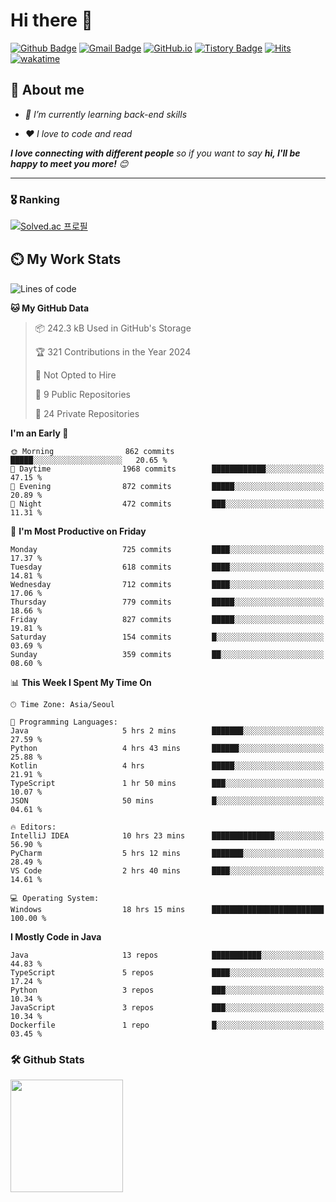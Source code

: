 # Hi there 👋
[![Github Badge](https://img.shields.io/badge/-uiw6unoh-grey?style=flat&logo=github&logoColor=white&link=https://github.com/uiw6unoh/)](https://www.github.com/uiw6unoh/) 
[![Gmail Badge](https://img.shields.io/badge/-uiw6unoh@naver.com-c14438?style=flat&logo=Gmail&logoColor=white&link=mailto:uiw6unoh@naver.com)](mailto:uiw6unoh@naver.com) 
[![GitHub.io](https://img.shields.io/badge/GitHub.io-orange?style=flat&logoColor=white)](https://uiw6unoh.github.io/)
[![Tistory Badge](https://img.shields.io/badge/Tech%20Blog-yellow?style=flat&logoColor=white)](https://www.uiw6unoh.com/)
[![Hits](https://hits.seeyoufarm.com/api/count/incr/badge.svg?url=https%3A%2F%2Fgithub.com%2Fuiw6unoh&count_bg=%2379C83D&title_bg=%23555555&icon=&icon_color=%23E7E7E7&title=hits&edge_flat=false)](https://hits.seeyoufarm.com)
[![wakatime](https://wakatime.com/badge/user/54252e40-b19e-45e1-9ec9-fb1c5a26c628.svg)](https://wakatime.com/@54252e40-b19e-45e1-9ec9-fb1c5a26c628)
<!-- [![Portfolio Badge](https://img.shields.io/badge/portfolio-web-blue?style=flat&link=https://github.com/uiw6unoh/)](https://github.com/uiw6unoh/)  -->

## 💬 About me
<em>
 
- 🌱 I’m currently learning back-end skills
 
- ❤️ I love to code and read
</em>

<em><b>I love connecting with different people</b> so if you want to say <b>hi, I'll be happy to meet you more!</b> 😊</em>

---
### 🎖️ Ranking
[![Solved.ac 프로필](http://mazassumnida.wtf/api/v2/generate_badge?boj=uiw6unoh)](https://www.acmicpc.net/user/uiw6unoh)

## ⏲️ My Work Stats
<!--[![uiw6unoh's wakatime stats](https://github-readme-stats.vercel.app/api/wakatime?username=uiw6unoh)]-->

<!--START_SECTION:waka-->
![Lines of code](https://img.shields.io/badge/From%20Hello%20World%20I%27ve%20Written-3.0%20million%20lines%20of%20code-blue)

**🐱 My GitHub Data** 

> 📦 242.3 kB Used in GitHub's Storage 
 > 
> 🏆 321 Contributions in the Year 2024
 > 
> 🚫 Not Opted to Hire
 > 
> 📜 9 Public Repositories 
 > 
> 🔑 24 Private Repositories 
 > 
**I'm an Early 🐤** 

```text
🌞 Morning                862 commits         █████░░░░░░░░░░░░░░░░░░░░   20.65 % 
🌆 Daytime                1968 commits        ████████████░░░░░░░░░░░░░   47.15 % 
🌃 Evening                872 commits         █████░░░░░░░░░░░░░░░░░░░░   20.89 % 
🌙 Night                  472 commits         ███░░░░░░░░░░░░░░░░░░░░░░   11.31 % 
```
📅 **I'm Most Productive on Friday** 

```text
Monday                   725 commits         ████░░░░░░░░░░░░░░░░░░░░░   17.37 % 
Tuesday                  618 commits         ████░░░░░░░░░░░░░░░░░░░░░   14.81 % 
Wednesday                712 commits         ████░░░░░░░░░░░░░░░░░░░░░   17.06 % 
Thursday                 779 commits         █████░░░░░░░░░░░░░░░░░░░░   18.66 % 
Friday                   827 commits         █████░░░░░░░░░░░░░░░░░░░░   19.81 % 
Saturday                 154 commits         █░░░░░░░░░░░░░░░░░░░░░░░░   03.69 % 
Sunday                   359 commits         ██░░░░░░░░░░░░░░░░░░░░░░░   08.60 % 
```


📊 **This Week I Spent My Time On** 

```text
🕑︎ Time Zone: Asia/Seoul

💬 Programming Languages: 
Java                     5 hrs 2 mins        ███████░░░░░░░░░░░░░░░░░░   27.59 % 
Python                   4 hrs 43 mins       ██████░░░░░░░░░░░░░░░░░░░   25.88 % 
Kotlin                   4 hrs               █████░░░░░░░░░░░░░░░░░░░░   21.91 % 
TypeScript               1 hr 50 mins        ███░░░░░░░░░░░░░░░░░░░░░░   10.07 % 
JSON                     50 mins             █░░░░░░░░░░░░░░░░░░░░░░░░   04.61 % 

🔥 Editors: 
IntelliJ IDEA            10 hrs 23 mins      ██████████████░░░░░░░░░░░   56.90 % 
PyCharm                  5 hrs 12 mins       ███████░░░░░░░░░░░░░░░░░░   28.49 % 
VS Code                  2 hrs 40 mins       ████░░░░░░░░░░░░░░░░░░░░░   14.61 % 

💻 Operating System: 
Windows                  18 hrs 15 mins      █████████████████████████   100.00 % 
```

**I Mostly Code in Java** 

```text
Java                     13 repos            ███████████░░░░░░░░░░░░░░   44.83 % 
TypeScript               5 repos             ████░░░░░░░░░░░░░░░░░░░░░   17.24 % 
Python                   3 repos             ███░░░░░░░░░░░░░░░░░░░░░░   10.34 % 
JavaScript               3 repos             ███░░░░░░░░░░░░░░░░░░░░░░   10.34 % 
Dockerfile               1 repo              █░░░░░░░░░░░░░░░░░░░░░░░░   03.45 % 
```




<!--END_SECTION:waka-->

### 🛠️ Github Stats <br/>
<p>
  <img height="180em" src="https://github-readme-stats-git-masterrstaa-rickstaa.vercel.app/api?username=uiw6unoh&show_icons=true&include_all_commits=true">
 <!--
  <img height="180em" src="https://github-readme-stats-git-masterrstaa-rickstaa.vercel.app/api/top-langs/?username=uiw6unoh&layout=compact">
 -->
</p>

